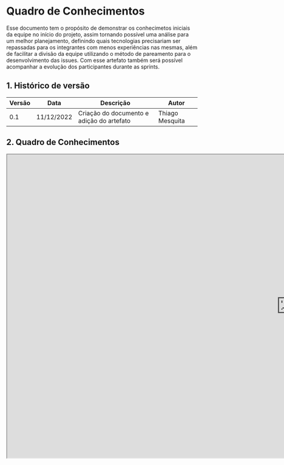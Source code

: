 # Quadro de Conhecimentos
Esse documento tem o propósito de demonstrar os conhecimetos iniciais da equipe no início do projeto, assim tornando possível 
uma análise para um melhor planejamento, definindo quais tecnologias precisariam ser repassadas para os integrantes com menos experiências nas mesmas, 
além de facilitar a divisão da equipe utilizando o método de pareamento para o desenvolvimento das issues. Com esse artefato também será possível 
acompanhar a evolução dos participantes durante as sprints.

## 1. Histórico de versão
| Versão | Data       | Descrição                                                                   | Autor           |
| ------ | ---------- | --------------------------------------------------------------------------- | --------------- |
| 0.1    | 11/12/2022 | Criação do documento e adição do artefato                                   | Thiago Mesquita |

## 2. Quadro de Conhecimentos

<iframe src="https://docs.google.com/spreadsheets/d/e/2PACX-1vR2umPG8xef6XP1_CvoP_-dVTQqMvUCY8r2N-RJNEc_w6Oh1jcodYV9GfVXd0-_dSKhi3zTsL0PDUg5/pubhtml?gid=1585311913&single=true" height=800" width="1500"></iframe>